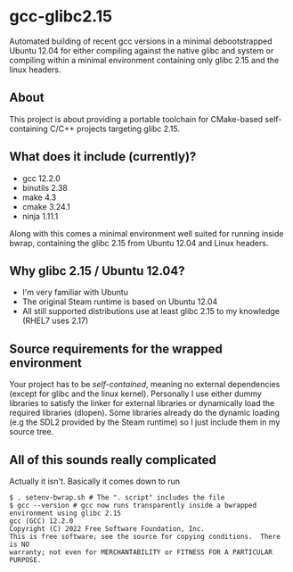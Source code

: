 # gcc-glibc2.15
Automated building of recent gcc versions in a minimal debootstrapped Ubuntu 12.04 for either compiling against the native glibc and system or compiling within a minimal environment containing only glibc 2.15 and the linux headers.

## About
This project is about providing a portable toolchain for CMake-based self-containing C/C++ projects targeting glibc 2.15.

## What does it include (currently)?
 * gcc 12.2.0
 * binutils 2.38
 * make 4.3
 * cmake 3.24.1
 * ninja 1.11.1
 
Along with this comes a minimal environment well suited for running inside bwrap, containing the glibc 2.15 from Ubuntu 12.04 and Linux headers.

## Why glibc 2.15 / Ubuntu 12.04?
 * I'm very familiar with Ubuntu
 * The original Steam runtime is based on Ubuntu 12.04
 * All still supported distributions use at least glibc 2.15 to my knowledge (RHEL7 uses 2.17)

## Source requirements for the wrapped environment
Your project has to be *self-contained*, meaning no external dependencies (except for glibc and the linux kernel).
Personally I use either dummy libraries to satisfy the linker for external libraries or dynamically load the required libraries (dlopen).
Some libraries already do the dynamic loading (e.g the SDL2 provided by the Steam runtime) so I just include them in my source tree.

## All of this sounds really complicated
Actually it isn't. Basically it comes down to run

    $ . setenv-bwrap.sh # The ". script" includes the file
    $ gcc --version # gcc now runs transparently inside a bwrapped environment using glibc 2.15
    gcc (GCC) 12.2.0
    Copyright (C) 2022 Free Software Foundation, Inc.
    This is free software; see the source for copying conditions.  There is NO
    warranty; not even for MERCHANTABILITY or FITNESS FOR A PARTICULAR PURPOSE.
